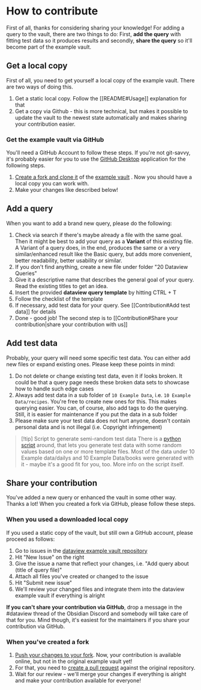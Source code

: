 # How to contribute

First of all, thanks for considering sharing your knowledge! For adding a query to the vault, there are two things to do: First, **add the query** with fitting test data so it produces results and secondly, **share the query** so it'll become part of the example vault.

## Get a local copy

First of all, you need to get yourself a local copy of the example vault. There are two ways of doing this.

1. Get a static local copy. Follow the [[README#Usage]] explanation for that
2. Get a copy via Github - this is more technical, but makes it possible to update the vault to the newest state automatically and makes sharing your contribution easier.

### Get the example vault via GitHub

You'll need a GitHub Account to follow these steps. If you're not git-savvy, it's probably easier for you to use the [GitHub Desktop](https://desktop.github.com/) application for the following steps.

1. [Create a fork and clone it](https://docs.github.com/en/desktop/contributing-and-collaborating-using-github-desktop/adding-and-cloning-repositories/cloning-and-forking-repositories-from-github-desktop#forking-a-repository) of the [example vault](https://github.com/s-blu/obsidian_dataview_example_vault) . Now you should have a local copy you can work with.
3. Make your changes like described below!

## Add a query

When you want to add a brand new query, please do the following:

1. Check via search if there's maybe already a file with the same goal. Then it might be best to add your query as a **Variant** of this existing file. A Variant of a query does, in the end, produces the same or a very similar/enhanced result like the Basic query, but adds more convenient, better readability, better usability or similar. 
2. If you don't find anything, create a new file under folder "20 Dataview Queries"
3. Give it a descriptive name that describes the general goal of your query. Read the existing titles to get an idea.
4. Insert the provided **dataview query template** by hitting CTRL + T
5. Follow the checklist of the template 
6. If necessary, add test data for your query. See [[Contribution#Add test data]] for details
7. Done - good job! The second step is to [[Contribution#Share your contribution|share your contribution with us]]

## Add test data

Probably, your query will need some specific test data. You can either add new files or expand existing ones. Please keep these points in mind:

1. Do not delete or change existing test data, even it if looks broken. It could be that a query page needs these broken data sets to showcase how to handle such edge cases
2. Always add test data in a sub folder of `10 Example Data`, i.e. `10 Example Data/recipes`. You're free to create new ones for this. This makes querying easier. You can, of course, also add tags to do the querying. Still, it is easier for maintenance if you put the data in a sub folder
3. Please make sure your test data does not hurt anyone, doesn't contain personal data and is not illegal (i.e. Copyright infringement)

> [!tip] Script to generate semi-random test data
> There is a [python script](https://github.com/s-blu/obsidian_things/tree/main/example_data) around, that lets you generate test data with some random values based on one or more template files. Most of the data under 10 Example data/dailys and 10 Example Data/books were generated with it - maybe it's a good fit for you, too. More info on the script itself.

## Share your contribution

You've added a new query or enhanced the vault in some other way. Thanks a lot! When you created a fork via GitHub, please follow these steps.

### When you used a downloaded local copy

If you used a static copy of the vault, but still own a GitHub account, please proceed as follows:

1. Go to issues in the [dataview example vault repository](https://github.com/s-blu/obsidian_dataview_example_vault/issues) 
2. Hit "New Issue" on the right
3. Give the issue a name that reflect your changes, i.e. "Add query about (title of query file)"
4. Attach all files you've created or changed to the issue
5. Hit "Submit new issue"
6. We'll review your changed files and integrate them into the dataview example vault if everything is alright

**If you can't share your contribution via GitHub**, drop a message in the #dataview thread of the Obsidian Discord and somebody will take care of that for you. Mind though, it's easiest for the maintainers if you share your contribution via GitHub.

### When you've created a fork

1. [Push your changes to your fork](https://docs.github.com/en/desktop/contributing-and-collaborating-using-github-desktop/making-changes-in-a-branch/pushing-changes-to-github). Now, your contribution is available online, but not in the original example vault yet!
2. For that, you need to [create a pull request](https://docs.github.com/en/pull-requests/collaborating-with-pull-requests/proposing-changes-to-your-work-with-pull-requests/creating-a-pull-request-from-a-fork) against the original repository.
3. Wait for our review - we'll merge your changes if everything is alright and make your contribution available for everyone!